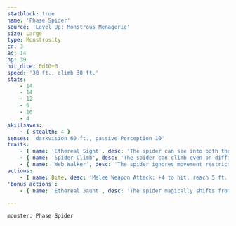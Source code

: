 ```yaml
---
statblock: true
name: 'Phase Spider'
source: 'Level Up: Monstrous Menagerie'
size: Large
type: Monstrosity
cr: 3
ac: 14
hp: 39
hit_dice: 6d10+6
speed: '30 ft., climb 30 ft.'
stats:
    - 14
    - 14
    - 12
    - 6
    - 10
    - 4
skillsaves:
    - { stealth: 4 }
senses: 'darkvision 60 ft., passive Perception 10'
traits:
    - { name: 'Ethereal Sight', desc: 'The spider can see into both the Material Plane and Ethereal Plane.' }
    - { name: 'Spider Climb', desc: 'The spider can climb even on difficult surfaces and upside down on ceilings.' }
    - { name: 'Web Walker', desc: 'The spider ignores movement restrictions imposed by webs.' }
actions:
    - { name: Bite, desc: 'Melee Weapon Attack: +4 to hit, reach 5 ft., one target. Hit: 9 (2d6+2) piercing damage and the target makes a DC 11 Constitution saving throw, taking 14 (4d6) poison damage on a failure or half damage on a success. If the poison damage reduces the target to 0 hit points, the target is made stable but poisoned for 1 hour, even if it regains hit points, and it is paralyzed while poisoned in this way.' }
'bonus actions':
    - { name: 'Ethereal Jaunt', desc: 'The spider magically shifts from the Material Plane to the Ethereal Plane or vice versa.' }

---
```

```statblock
monster: Phase Spider
```
